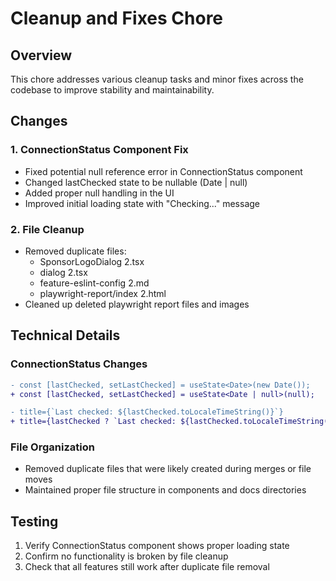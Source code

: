 # Cleanup and Fixes Chore

## Overview
This chore addresses various cleanup tasks and minor fixes across the codebase to improve stability and maintainability.

## Changes

### 1. ConnectionStatus Component Fix
- Fixed potential null reference error in ConnectionStatus component
- Changed lastChecked state to be nullable (Date | null)
- Added proper null handling in the UI
- Improved initial loading state with "Checking..." message

### 2. File Cleanup
- Removed duplicate files:
  - SponsorLogoDialog 2.tsx
  - dialog 2.tsx
  - feature-eslint-config 2.md
  - playwright-report/index 2.html
- Cleaned up deleted playwright report files and images

## Technical Details

### ConnectionStatus Changes
```diff
- const [lastChecked, setLastChecked] = useState<Date>(new Date());
+ const [lastChecked, setLastChecked] = useState<Date | null>(null);

- title={`Last checked: ${lastChecked.toLocaleTimeString()}`}
+ title={lastChecked ? `Last checked: ${lastChecked.toLocaleTimeString()}` : 'Checking...'}
```

### File Organization
- Removed duplicate files that were likely created during merges or file moves
- Maintained proper file structure in components and docs directories

## Testing
1. Verify ConnectionStatus component shows proper loading state
2. Confirm no functionality is broken by file cleanup
3. Check that all features still work after duplicate file removal
